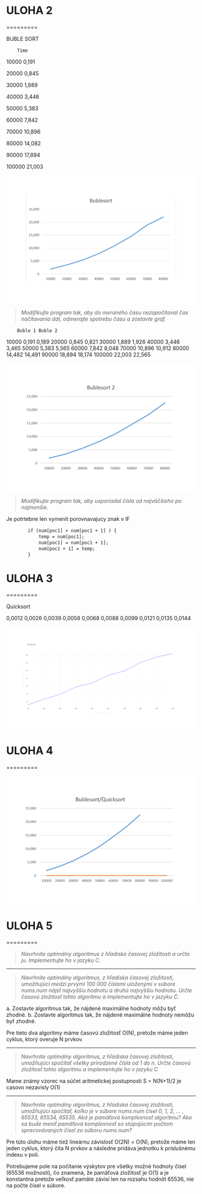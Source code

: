# ULOHA 2
=========

BUBLE SORT

		Time

10000	0,191

20000	0,845

30000	1,889

40000	3,446

50000	5,383

60000	7,842

70000	10,896

80000	14,082

90000	17,894

100000	21,003

![alt text](pp1_im/Buble.png)

>*Modifikujte program tak, aby do meraného času nezapočítaval čas načítavania dát, odmerajte spotrebu času a zostavte graf.*

        Buble 1	Buble 2
10000	0,191	0,189
20000	0,845	0,821
30000	1,889	1,926
40000	3,446	3,465
50000	5,383	5,565
60000	7,842	8,048
70000	10,896	10,912
80000	14,482	14,491
90000	18,894	18,174
100000	22,003	22,565

![alt text](<pp1_im/Buble 2.png>)

>*Modifikujte program tak, aby usporiadal čísla od najväčšieho po najmenšie.*

Je potrtebne len vymenit porovnavajucy znak v IF

			if (num[poc1] > num[poc1 + 1] ) { 
				temp = num[poc1];
				num[poc1] = num[poc1 + 1];
				num[poc1 + 1] = temp;
			}


# ULOHA 3
=========

Quicksort

0,0012
0,0026
0,0039
0,0058
0,0068
0,0088
0,0099
0,0121
0,0135
0,0144

![alt text](pp1_im/Quick.png)


# ULOHA 4
=========

![alt text](pp1_im/Quick_Buble.png)


# ULOHA 5
=========
>*Navrhnite optimálny algoritmus z hľadiska časovej zložitosti a určte ju. Implementujte ho v jazyku C.*

_____________________________________________________________________________________________________________________________________________________________________________________________
>*Navrhnite optimálny algoritmus, z hľadiska časovej zložitosti, umožňujúci medzi prvými 100 000 číslami uloženými v súbore nums.num nájsť najvyššiu hodnotu a druhú najvyššiu hodnotu. Určte časovú zložitosť tohto algoritmu a implementujte ho v jazyku C.*

a. Zostavte algoritmus tak, že nájdené maximálne hodnoty môžu byť zhodné.
b. Zostavte algoritmus tak, že nájdené maximálne hodnoty nemôžu byť zhodné.

Pre tieto dva algoritmy máme časovú zložitosť O(N), pretože máme jeden cyklus, ktorý overuje N prvkov.

_____________________________________________________________________________________________________________________________________________________________________________________________
>*Navrhnite optimálny algoritmus, z hľadiska časovej zložitosti, umožňujúci spočítať všetky prirodzené čísla od 1 do n. Určte časovú zložitosť tohto algoritmu a implementujte ho v jazyku C*

Mame známy vzorec na súčet aritmetickej postupnosti
S = N(N+1)/2     je casovo nezavisly O(1)

_____________________________________________________________________________________________________________________________________________________________________________________________
>*Navrhnite optimálny algoritmus, z hľadiska časovej zložitosti, umožňujúci spočítať, koľko je v súbore nums.num čísel 0, 1, 2, ... , 65533, 65534, 65535. Aká je pamäťová komplexnosť algoritmu? Ako sa bude meniť pamäťová komplexnosť so stúpajúcim počtom spracovávaných čísel zo súboru nums.num?*

Pre túto úlohu máme tiež lineárnu závislosť O(2N) = O(N), pretože máme len jeden cyklus, ktorý číta N prvkov a následne pridáva jednotku k príslušnému indexu v poli.

Potrebujeme pole na počítanie výskytov pre všetky možné hodnoty čísel (65536 možností), čo znamená, že pamäťová zložitosť je O(1) a je konstantna pretože veľkosť pamäte závisí len na rozsahu hodnôt 65536, nie na počte čísel v súbore.